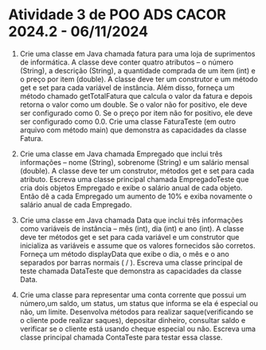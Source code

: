 # Atividade 3 de POO ADS CACOR 2024.2 - 06/11/2024 
1) Crie uma classe em Java chamada fatura para uma loja de suprimentos de
informática. A classe deve conter quatro atributos – o número (String), a descrição
(String), a quantidade comprada de um item (int) e o preço por item (double). A classe
deve ter um construtor e um método get e set para cada variável de instância. Além
disso, forneça um método chamado getTotalFatura que calcula o valor da fatura e
depois retorna o valor como um double. Se o valor não for positivo, ele deve ser
configurado como 0. Se o preço por item não for positivo, ele deve ser configurado como
0.0. Crie uma classe FaturaTeste (em outro arquivo com método main) que demonstra
as capacidades da classe Fatura.

2) Crie uma classe em Java chamada Empregado que inclui três informações – nome
(String), sobrenome (String) e um salário mensal (double). A classe deve ter um
construtor, métodos get e set para cada atributo. Escreva uma classe principal chamada
EmpregadoTeste que cria dois objetos Empregado e exibe o salário anual de cada
objeto. Então dê a cada Empregado um aumento de 10% e exiba novamente o salário
anual de cada Empregado.

3) Crie uma classe em Java chamada Data que inclui três informações como variáveis
de instância – mês (int), dia (int) e ano (int). A classe deve ter métodos get e set para
cada variável e um construtor que inicializa as variáveis e assume que os valores
fornecidos são corretos. Forneça um método displayData que exibe o dia, o mês e o
ano separados por barras normais ( / ). Escreva uma classe principal de teste chamada
DataTeste que demonstra as capacidades da classe Data.

4) Crie uma classe para representar uma conta corrente que possui um número,um
saldo, um status, um status que informa se ela é especial ou não, um limite. Desenvolva
métodos para realizar saque(verificando se o cliente pode realizar saques), depositar
dinheiro, consultar saldo e verificar se o cliente está usando cheque especial ou não.
Escreva uma classe principal chamada ContaTeste para testar essa classe.

